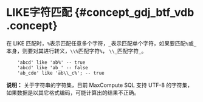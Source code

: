 # LIKE字符匹配 {#concept_gdj_btf_vdb .concept}

在 LIKE 匹配时，`%`表示匹配任意多个字符，`_`表示匹配单个字符，如果要匹配`%`或`_`本身，则要对其进行转义，`\\%`匹配字符`%`， `\\_`匹配字符`_`。

```
    'abcd' like 'ab%' -- true
    'abcd' like 'ab_' -- false
    'ab_cde' like 'ab\\_c%'; -- true
```

**说明：** 关于字符串的字符集，目前 MaxCompute SQL 支持 UTF-8 的字符集，如果数据是以其它格式编码，可能计算出的结果不正确。

